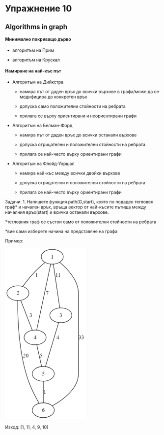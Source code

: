 ﻿# Упражнение 10



## Algorithms in graph



#### Минимално покриващо дърво

* алгоритъм на Прим

* алгоритъм на Крускал



#### Намиране на най-къс път

* Алгоритъм на Дийкстра 
	
	* намира път от даден връх до всички върхове в графа/може да се модифицира до конкретен връх 
	* допуска само положителни стойности на ребрата
	
	* прилага се върху ориентирани и неориентирани графи
	

* Алгоритъм на Белман-Форд
	
	* намира път от даден връх до всички останали върхове
	
	* допуска отрицателни и положителни стойности на ребрата
	
	* прилага се най-често върху ориентирани графи	


* Алгоритъм на Флойд-Уоршал
	
	* намира най-къс между всички двойки върхове
	
	* допуска отрицателни и положителни стойности на ребрата
	
	* прилага се най-често върху ориентирани графи	



Задачи:
	1. Напишете функция path(G,start), която по подаден тегловен граф* и начален връх, връща вектор от най-късите пътища между началния връх(start) и всички останали върхове.
	

 *тегловния граф се състои само от положителни стойности на ребрата

 *вие сами изберете начина на представяне на графа
    
    
Пример: 
 
![](graph.png)
 		
          
Изход: [1, 11, 4, 9, 10]

